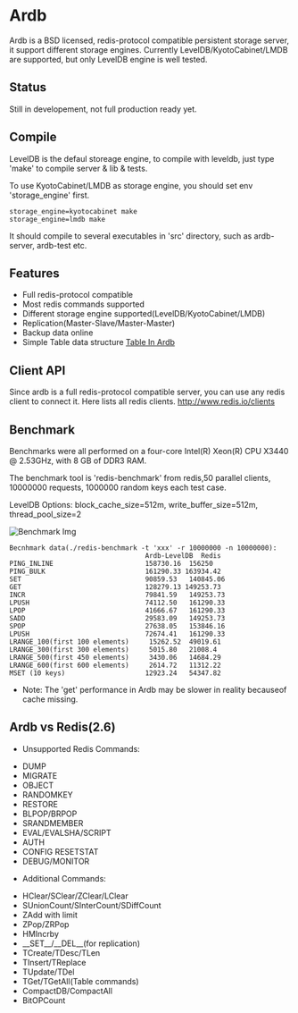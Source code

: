 # Ardb
Ardb is a BSD licensed, redis-protocol compatible persistent storage server, it support different storage engines. Currently LevelDB/KyotoCabinet/LMDB are supported, but only LevelDB engine is well tested.


## Status
Still in developement, not full production ready yet.

## Compile
LevelDB is the defaul storeage engine, to compile with leveldb, just type 'make' to compile server & lib & tests.

To use 	KyotoCabinet/LMDB as storage engine, you should set env 'storage_engine' first.
	
	storage_engine=kyotocabinet make
	storage_engine=lmdb make

It should compile to several executables in 'src' directory, such as ardb-server, ardb-test etc.
	

## Features
- Full redis-protocol compatible
- Most redis commands supported
- Different storage engine supported(LevelDB/KyotoCabinet/LMDB)
- Replication(Master-Slave/Master-Master)
- Backup data online
- Simple Table data structure [Table In Ardb](https://github.com/yinqiwen/ardb/wiki/Table-In-Ardb)

## Client API
Since ardb is a full redis-protocol compatible server, you can use any redis client to connect it. Here lists all redis clients. <http://www.redis.io/clients>

## Benchmark
Benchmarks were all performed on a four-core Intel(R) Xeon(R) CPU X3440 @ 2.53GHz, with 8 GB of DDR3 RAM.

The benchmark tool is 'redis-benchmark' from redis,50 parallel clients, 10000000 requests, 1000000 random keys each test case.

LevelDB Options: block_cache_size=512m, write_buffer_size=512m, thread_pool_size=2

![Benchmark Img](https://raw.github.com/yinqiwen/ardb/master/doc/benchmark.png)

	Becnhmark data(./redis-benchmark -t 'xxx' -r 10000000 -n 10000000):
	                                  Ardb-LevelDB  Redis    PING_INLINE	                      158730.16  156250    PING_BULK	                      161290.33 163934.42    SET	                              90859.53	 140845.06    GET	                              128279.13 149253.73    INCR	                          79841.59	 149253.73    LPUSH	                          74112.50	 161290.33    LPOP	                          41666.67	 161290.33    SADD	                          29583.09	 149253.73    SPOP	                          27638.05	 153846.16    LPUSH	                          72674.41	 161290.33    LRANGE_100(first 100 elements)	   15262.52  49019.61    LRANGE_300(first 300 elements)	   5015.80	 21008.4    LRANGE_500(first 450 elements)	   3430.06	 14684.29    LRANGE_600(first 600 elements)	   2614.72	 11312.22    MSET (10 keys)	                  12923.24	 54347.82

- Note: The 'get' performance in Ardb may be slower in reality becauseof cache missing.

         

## Ardb vs Redis(2.6) 
 * Unsupported Redis Commands:
  - DUMP 
  - MIGRATE
  - OBJECT
  - RANDOMKEY
  - RESTORE
  - BLPOP/BRPOP
  - SRANDMEMBER
  - EVAL/EVALSHA/SCRIPT
  - AUTH
  - CONFIG RESETSTAT
  - DEBUG/MONITOR
 * Additional Commands:
  - HClear/SClear/ZClear/LClear
  - SUnionCount/SInterCount/SDiffCount
  - ZAdd with limit
  - ZPop/ZRPop
  - HMIncrby
  - \_\_SET\_\_/\_\_DEL\_\_(for replication)
  - TCreate/TDesc/TLen
  - TInsert/TReplace
  - TUpdate/TDel
  - TGet/TGetAll(Table commands)
  - CompactDB/CompactAll
  - BitOPCount
  






